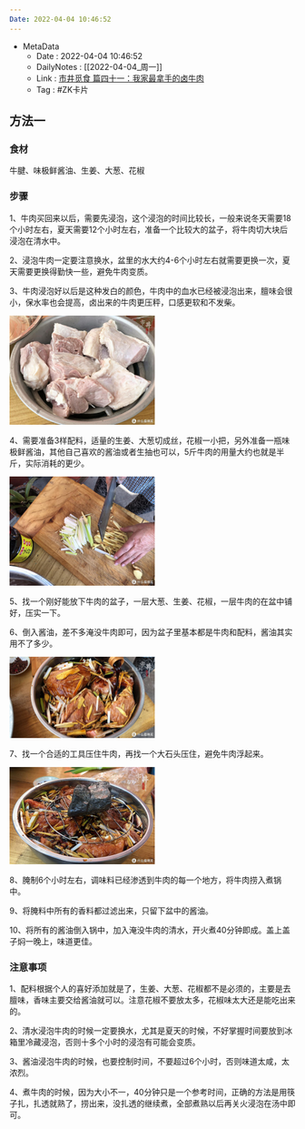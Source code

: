 ```yaml
---
Date: 2022-04-04 10:46:52
---
```

- MetaData
	- Date : 2022-04-04 10:46:52
	- DailyNotes : [[2022-04-04_周一]]
	- Link : [市井觅食 篇四十一：我家最拿手的卤牛肉](https://post.smzdm.com/p/a0do4d6r/)
	- Tag : #ZK卡片 

## 方法一
### **食材**
牛腱、味极鲜酱油、生姜、大葱、花椒

### 步骤

1、牛肉买回来以后，需要先浸泡，这个浸泡的时间比较长，一般来说冬天需要18个小时左右，夏天需要12个小时左右，准备一个比较大的盆子，将牛肉切大块后浸泡在清水中。

2、浸泡牛肉一定要注意换水，盆里的水大约4-6个小时左右就需要更换一次，夏天需要更换得勤快一些，避免牛肉变质。

3、牛肉浸泡好以后是这种发白的颜色，牛肉中的血水已经被浸泡出来，膻味会很小，保水率也会提高，卤出来的牛肉更压秤，口感更软和不发柴。

<img src="https://raw.githubusercontent.com/kiwi4814/image-host/main/img/61a789626dcf81013.jpg_e1080.jpg" alt="我家最拿手的卤牛肉，只需4样配料，牛肉浓香缩水少，能拿去卖了" style="zoom:25%;" />

4、需要准备3样配料，适量的生姜、大葱切成丝，花椒一小把，另外准备一瓶味极鲜酱油，其他自己喜欢的酱油或者生抽也可以，5斤牛肉的用量大约也就是半斤，实际消耗的更少。

<img src="https://raw.githubusercontent.com/kiwi4814/image-host/main/img/61a789627db1f6876.jpg_e1080.jpg" alt="我家最拿手的卤牛肉，只需4样配料，牛肉浓香缩水少，能拿去卖了" style="zoom:25%;" />

5、找一个刚好能放下牛肉的盆子，一层大葱、生姜、花椒，一层牛肉的在盆中铺好，压实一下。

6、倒入酱油，差不多淹没牛肉即可，因为盆子里基本都是牛肉和配料，酱油其实用不了多少。

<img src="https://raw.githubusercontent.com/kiwi4814/image-host/main/img/61a78962d9f4c8193.jpg_e1080.jpg" alt="我家最拿手的卤牛肉，只需4样配料，牛肉浓香缩水少，能拿去卖了" style="zoom:25%;" />

7、找一个合适的工具压住牛肉，再找一个大石头压住，避免牛肉浮起来。

<img src="https://raw.githubusercontent.com/kiwi4814/image-host/main/img/61a78962e0d943943.jpg_e1080.jpg" alt="我家最拿手的卤牛肉，只需4样配料，牛肉浓香缩水少，能拿去卖了" style="zoom:25%;" />

8、腌制6个小时左右，调味料已经渗透到牛肉的每一个地方，将牛肉捞入煮锅中。

9、将腌料中所有的香料都过滤出来，只留下盆中的酱油。

10、将所有的酱油倒入锅中，加入淹没牛肉的清水，开火煮40分钟即成。盖上盖子焖一晚上，味道更佳。

### 注意事项

1、配料根据个人的喜好添加就是了，生姜、大葱、花椒都不是必须的，主要是去膻味，香味主要交给酱油就可以。注意花椒不要放太多，花椒味太大还是能吃出来的。

2、清水浸泡牛肉的时候一定要换水，尤其是夏天的时候，不好掌握时间要放到冰箱里冷藏浸泡，否则十多个小时的浸泡有可能会变质。

3、酱油浸泡牛肉的时候，也要控制时间，不要超过6个小时，否则味道太咸，太浓烈。

4、煮牛肉的时候，因为大小不一，40分钟只是一个参考时间，正确的方法是用筷子扎，扎透就熟了，捞出来，没扎透的继续煮，全部煮熟以后再关火浸泡在汤中即可。
